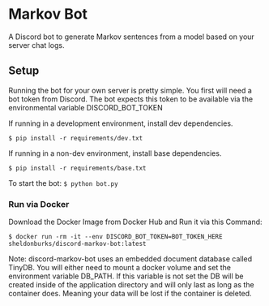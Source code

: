 # Markov Bot
A Discord bot to generate Markov sentences from a model based on your server chat logs.

## Setup
Running the bot for your own server is pretty simple. You first will need a bot token from Discord. The bot expects this token to be available via the environmental variable DISCORD_BOT_TOKEN

If running in a development environment, install dev dependencies.

`
$ pip install -r requirements/dev.txt
`

If running in a non-dev environment, install base dependencies.

`
$ pip install -r requirements/base.txt
`

To start the bot:
`
$ python bot.py
`

### Run via Docker
Download the Docker Image from Docker Hub and Run it via this Command:

`
$ docker run -rm -it --env DISCORD_BOT_TOKEN=BOT_TOKEN_HERE sheldonburks/discord-markov-bot:latest
`

Note: discord-markov-bot uses an embedded document database called TinyDB. You will either need to mount a docker volume and set the environment variable DB_PATH.
If this variable is not set the DB will be created inside of the application directory and will only last as long as the container does. Meaning your data will be lost if the container is deleted.



